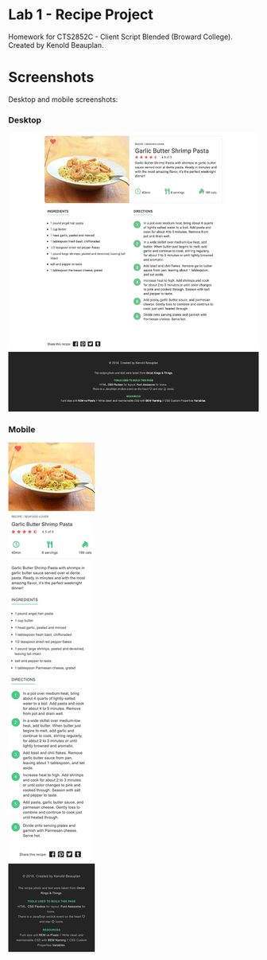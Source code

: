 # Lab 1 - Recipe Project
Homework for CTS2852C - Client Script Blended (Broward College). Created by Kenold Beauplan. 

# Screenshots
Desktop and mobile screenshots:

### Desktop
![Lab 1 Desktop Screenshot](/images/cts2852-lab1-desktop-screenshot.png "Lab 1 Desktop Screenshot")

### Mobile
![Lab 1 Mobile Screenshot](/images/cts2852-lab1-mobile-screenshot.png "Lab 1 Mobile Screenshot")
